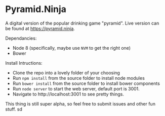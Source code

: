 # Pyramid.Ninja
A digital version of the popular drinking game "pyramid". Live version can be found at https://pyramid.ninja.

Dependancies:
* Node 8 (specifically, maybe use `NVM` to get the right one)
* Bower

Install Intructions:
* Clone the repo into a lovely folder of your choosing
* Run `npm install` from the source folder to install node modules
* Run `bower install` from the source folder to install bower components
* Run `node server` to start the web server, default port is 3001.
* Navigate to http://localhost:3001 to see pretty things.

This thing is still super alpha, so feel free to submit issues and other fun stuff.
 sd